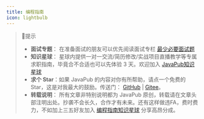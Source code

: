 ```yaml
---
title: 编程指南
icon: lightbulb
---
```



> 
> 🔔提示
> - **面试专题**： 在准备面试的朋友可以优先阅读面试专栏 [最少必要面试题](./special/havato/)
> - **知识星球**： 星球内提供一对一交流/简历修改/实战项目直播教学等专属求职指南，毕竟合不合适也可以先体验 3 天。欢迎加入 [JavaPub知识星球](../star/star-introduce/star-introduce.html)
> - **求个 Star**：如果 JavaPub 的内容对你有所帮助，请点一个免费的 Star，这是对我最大的鼓励。传送门： [GitHub](https://github.com/Rodert/JavaPub) | [Gitee](https://gitee.com/rodert/JavaPub)。
> - **转载说明**： 所有文章非特别说明都为 JavaPub 原创，转载请在文章头部注明出处。抄袭不会长久，合作才有未来。还有这样做违FA，费时费力，不如加上三五好友加入 [编程指南知识星球](../star/star-introduce/star-introduce.html) 分享高昂分成。
> 



<Catalog />



 